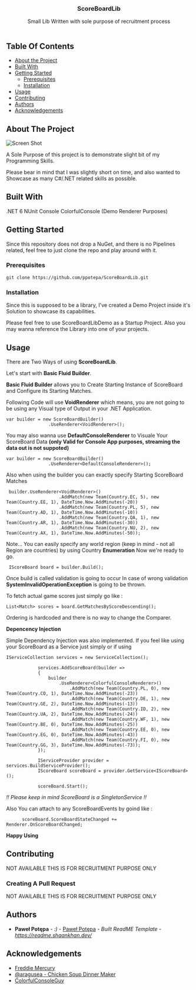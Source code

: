 <br/>
<p align="center">
  <h3 align="center">ScoreBoardLib</h3>

  <p align="center">
  Small Lib Written with sole purpose of recruitment process
    <br/>
    <br/>
  </p>
</p>



## Table Of Contents

* [About the Project](#about-the-project)
* [Built With](#built-with)
* [Getting Started](#getting-started)
  * [Prerequisites](#prerequisites)
  * [Installation](#installation)
* [Usage](#usage)
* [Contributing](#contributing)
* [Authors](#authors)
* [Acknowledgements](#acknowledgements)

## About The Project

![Screen Shot](https://i.imgur.com/fIo5e0N.jpg)

A Sole Purpose of this project is to demonstrate slight bit of my Programming Skills.

Please bear in mind that I was slightly short on time, and also wanted to Showcase as many C#/.NET related skills as possible.


## Built With

.NET 6
NUnit
Console
ColorfulConsole (Demo Renderer Purposes)


## Getting Started

Since this repository does not drop a NuGet, and there is no Pipelines related, feel free to just clone the repo and play around with it.


### Prerequisites

```git clone https://github.com/ppotepa/ScoreBoardLib.git```

### Installation

Since this is supposed to be a library, I've created a Demo Project inside it's Solution to showcase its capabilities.

Please feel free to use ScoreBoardLibDemo as a Startup Project.
Also you may wanna reference the Library into one of your projects.

## Usage

There are Two Ways of using **ScoreBoardLib**.

Let's start with **Basic Fluid Builder**.

**Basic Fluid Builder**  allows you to Create Starting Instance of ScoreBoard and Configure its Starting Matches.

Following Code will use **VoidRenderer** which means, you are not going to be using any Visual type of Output in your .NET Application.

```
var builder = new ScoreBoardBuilder()
                .UseRenderer<VoidRenderer>();
```

You may also wanna use **DefaultConsoleRenderer** to Visuale Your ScoreBoard Data **(only Valid for Console App purposes, streaming the data out is not suppoted)**

```
var builder = new ScoreBoardBuilder()
                .UseRenderer<DefaultConsoleRenderer>();
```

Also when using the builder you can exactly specify Starting ScoreBoard Matches

```
 builder.UseRenderer<VoidRenderer>()
                    .AddMatch(new Team(Country.EC, 5), new Team(Country.EE, 1), DateTime.Now.AddMinutes(-20))
                    .AddMatch(new Team(Country.PL, 5), new Team(Country.AD, 1), DateTime.Now.AddMinutes(-10))
                    .AddMatch(new Team(Country.QA, 1), new Team(Country.AR, 1), DateTime.Now.AddMinutes(-30))
                    .AddMatch(new Team(Country.NU, 2), new Team(Country.AX, 1), DateTime.Now.AddMinutes(-50));
```

Note... You can easily specify any world region (keep in mind - not all Region are countries) by using Country **Enumeration**
Now we're ready to go.

```
 IScoreBoard board = builder.Build();
```

Once build is called validation is going to occur
In case of wrong validation **SystemInvalidOperationException** is going to be thrown.

To fetch actual game scores just simply go like : 

```
List<Match> scores = board.GetMatchesByScoreDescending();
```

Ordering is hardcoded and there is no way to change the Comparer.

**Depencency Injection**

Simple Dependency Injection was also implemented.
If you feel like using your ScoreBoard as a Service just simply or if using

```
IServiceCollection services = new ServiceCollection();

            services.AddScoreBoard(builder =>
            {
                builder
                    .UseRenderer<ColorfulConsoleRenderer>()
                        .AddMatch(new Team(Country.PL, 0), new Team(Country.CO, 1), DateTime.Now.AddMinutes(-23))
                        .AddMatch(new Team(Country.DE, 1), new Team(Country.GE, 2), DateTime.Now.AddMinutes(-13))
                        .AddMatch(new Team(Country.ID, 2), new Team(Country.UA, 2), DateTime.Now.AddMinutes(-24))
                        .AddMatch(new Team(Country.WF, 1), new Team(Country.BE, 0), DateTime.Now.AddMinutes(-25))
                        .AddMatch(new Team(Country.EE, 0), new Team(Country.EG, 0), DateTime.Now.AddMinutes(-43))
                        .AddMatch(new Team(Country.FI, 0), new Team(Country.GG, 3), DateTime.Now.AddMinutes(-73));
            });

            IServiceProvider provider = services.BuildServiceProvider();
            IScoreBoard scoreBoard = provider.GetService<IScoreBoard>();

            scoreBoard.Start();
```

*!! Please keep in mind ScoreBoard is a SingletonService !!*

Also You can attach to any ScoreBoardEvents by goind like : 

```
      scoreBoard.ScoreBoardStateChanged += Renderer.OnScoreBoardChanged;
```


**Happy Using**



## Contributing

NOT AVAILABLE
THIS IS FOR RECRUITMENT PURPOSE ONLY

### Creating A Pull Request

NOT AVAILABLE
THIS IS FOR RECRUITMENT PURPOSE ONLY

## Authors

* **Paweł Potępa** - *:)* - [Paweł Potępa](https://github.com/ppotepa/) - *Built ReadME Template - https://readme.shaankhan.dev/*

## Acknowledgements

* [Freddie Mercury](https://www.youtube.com/watch?v=g2N0TkfrQhY)
* [@aragusea - Chicken Soup Dinner Maker](https://www.youtube.com/@aragusea)
* [ColorfulConsoleGuy](https://github.com/tomakita)

